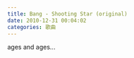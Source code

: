 ```yaml
---
title: Bang - Shooting Star (original)
date: 2010-12-31 00:04:02
categories: 歌曲
---
```




ages and ages...
